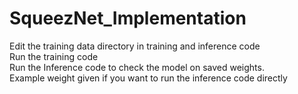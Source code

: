 # SqueezNet_Implementation
Edit the training data directory in training and inference code</br>
Run the training code</br>
Run the Inference code to check the model on saved weights.</br>
Example weight given if you want to run the inference code directly
